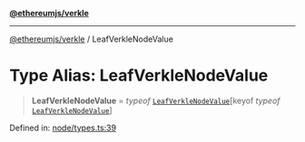 [**@ethereumjs/verkle**](../README.md)

***

[@ethereumjs/verkle](../README.md) / LeafVerkleNodeValue

# Type Alias: LeafVerkleNodeValue

> **LeafVerkleNodeValue** = *typeof* [`LeafVerkleNodeValue`](../variables/LeafVerkleNodeValue.md)\[keyof *typeof* [`LeafVerkleNodeValue`](../variables/LeafVerkleNodeValue.md)\]

Defined in: [node/types.ts:39](https://github.com/ethereumjs/ethereumjs-monorepo/blob/master/packages/verkle/src/node/types.ts#L39)
